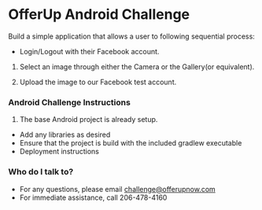 # OfferUp Android Challenge #

Build a simple application that allows a user to following sequential process:

* Login/Logout with their Facebook account.

1. Select an image through either the Camera or the Gallery(or equivalent).

3. Upload the image to our Facebook test account.

### Android Challenge Instructions ###

1. The base Android project is already setup.

* Add any libraries as desired
* Ensure that the project is build with the included gradlew executable
* Deployment instructions

### Who do I talk to? ###

* For any questions, please email challenge@offerupnow.com
* For immediate assistance, call 206-478-4160